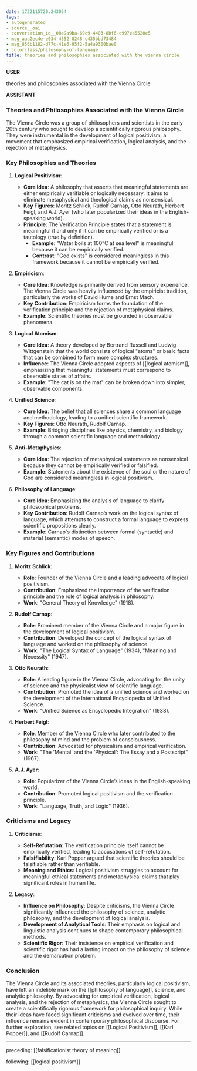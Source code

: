 ```yaml
---
date: 1722115720.243054
tags:
- autogenerated
- source__oai
- conversation_id__08e9a9ba-69c9-4403-8bf6-c997ea5520e5
- msg_aaa2ec4e-e034-4552-8248-c435bbd73484
- msg_856b1182-d77c-41e6-95f2-5a4a9300bae0
- colorclass/philosophy-of-language
title: theories and philosophies associated with the vienna circle
---
```


**USER**

theories and philosophies associated with the Vienna Circle


**ASSISTANT**

### Theories and Philosophies Associated with the Vienna Circle

The Vienna Circle was a group of philosophers and scientists in the early 20th century who sought to develop a scientifically rigorous philosophy. They were instrumental in the development of logical positivism, a movement that emphasized empirical verification, logical analysis, and the rejection of metaphysics.

### Key Philosophies and Theories

1. **Logical Positivism**:
   - **Core Idea**: A philosophy that asserts that meaningful statements are either empirically verifiable or logically necessary. It aims to eliminate metaphysical and theological claims as nonsensical.
   - **Key Figures**: Moritz Schlick, Rudolf Carnap, Otto Neurath, Herbert Feigl, and A.J. Ayer (who later popularized their ideas in the English-speaking world).
   - **Principle**: The Verification Principle states that a statement is meaningful if and only if it can be empirically verified or is a tautology (true by definition).
     - **Example**: "Water boils at 100°C at sea level" is meaningful because it can be empirically verified.
     - **Contrast**: "God exists" is considered meaningless in this framework because it cannot be empirically verified.

2. **Empiricism**:
   - **Core Idea**: Knowledge is primarily derived from sensory experience. The Vienna Circle was heavily influenced by the empiricist tradition, particularly the works of David Hume and Ernst Mach.
   - **Key Contribution**: Empiricism forms the foundation of the verification principle and the rejection of metaphysical claims.
   - **Example**: Scientific theories must be grounded in observable phenomena.

3. **Logical Atomism**:
   - **Core Idea**: A theory developed by Bertrand Russell and Ludwig Wittgenstein that the world consists of logical "atoms" or basic facts that can be combined to form more complex structures.
   - **Influence**: The Vienna Circle adopted aspects of [[logical atomism]], emphasizing that meaningful statements must correspond to observable states of affairs.
   - **Example**: "The cat is on the mat" can be broken down into simpler, observable components.

4. **Unified Science**:
   - **Core Idea**: The belief that all sciences share a common language and methodology, leading to a unified scientific framework.
   - **Key Figures**: Otto Neurath, Rudolf Carnap.
   - **Example**: Bridging disciplines like physics, chemistry, and biology through a common scientific language and methodology.

5. **Anti-Metaphysics**:
   - **Core Idea**: The rejection of metaphysical statements as nonsensical because they cannot be empirically verified or falsified.
   - **Example**: Statements about the existence of the soul or the nature of God are considered meaningless in logical positivism.

6. **Philosophy of Language**:
   - **Core Idea**: Emphasizing the analysis of language to clarify philosophical problems.
   - **Key Contribution**: Rudolf Carnap’s work on the logical syntax of language, which attempts to construct a formal language to express scientific propositions clearly.
   - **Example**: Carnap's distinction between formal (syntactic) and material (semantic) modes of speech.

### Key Figures and Contributions

1. **Moritz Schlick**:
   - **Role**: Founder of the Vienna Circle and a leading advocate of logical positivism.
   - **Contribution**: Emphasized the importance of the verification principle and the role of logical analysis in philosophy.
   - **Work**: "General Theory of Knowledge" (1918).

2. **Rudolf Carnap**:
   - **Role**: Prominent member of the Vienna Circle and a major figure in the development of logical positivism.
   - **Contribution**: Developed the concept of the logical syntax of language and worked on the philosophy of science.
   - **Work**: "The Logical Syntax of Language" (1934), "Meaning and Necessity" (1947).

3. **Otto Neurath**:
   - **Role**: A leading figure in the Vienna Circle, advocating for the unity of science and the physicalist view of scientific language.
   - **Contribution**: Promoted the idea of a unified science and worked on the development of the International Encyclopedia of Unified Science.
   - **Work**: "Unified Science as Encyclopedic Integration" (1938).

4. **Herbert Feigl**:
   - **Role**: Member of the Vienna Circle who later contributed to the philosophy of mind and the problem of consciousness.
   - **Contribution**: Advocated for physicalism and empirical verification.
   - **Work**: "The 'Mental' and the 'Physical': The Essay and a Postscript" (1967).

5. **A.J. Ayer**:
   - **Role**: Popularizer of the Vienna Circle’s ideas in the English-speaking world.
   - **Contribution**: Promoted logical positivism and the verification principle.
   - **Work**: "Language, Truth, and Logic" (1936).

### Criticisms and Legacy

1. **Criticisms**:
   - **Self-Refutation**: The verification principle itself cannot be empirically verified, leading to accusations of self-refutation.
   - **Falsifiability**: Karl Popper argued that scientific theories should be falsifiable rather than verifiable.
   - **Meaning and Ethics**: Logical positivism struggles to account for meaningful ethical statements and metaphysical claims that play significant roles in human life.

2. **Legacy**:
   - **Influence on Philosophy**: Despite criticisms, the Vienna Circle significantly influenced the philosophy of science, analytic philosophy, and the development of logical analysis.
   - **Development of Analytical Tools**: Their emphasis on logical and linguistic analysis continues to shape contemporary philosophical methods.
   - **Scientific Rigor**: Their insistence on empirical verification and scientific rigor has had a lasting impact on the philosophy of science and the demarcation problem.

### Conclusion

The Vienna Circle and its associated theories, particularly logical positivism, have left an indelible mark on the [[philosophy of language]], science, and analytic philosophy. By advocating for empirical verification, logical analysis, and the rejection of metaphysics, the Vienna Circle sought to create a scientifically rigorous framework for philosophical inquiry. While their ideas have faced significant criticisms and evolved over time, their influence remains evident in contemporary philosophical discourse. For further exploration, see related topics on [[Logical Positivism]], [[Karl Popper]], and [[Rudolf Carnap]].


---

preceding: [[falsificationist theory of meaning]]  


following: [[logical positivism]]